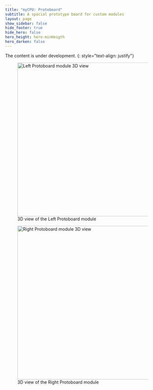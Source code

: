 ```yaml
---
title: "myCPU: Protoboard"
subtitle: A spacial prototype board for custom modules
layout: page
show_sidebar: false
hide_footer: true
hide_hero: false
hero_height: hero-minHeigth
hero_darken: false
---
```

The content is under development.
{: style="text-align: justify"}

<figure class="center">
    <img src="{{ site.baseurl }}/img/mycpu/modules/protoboard/module_left_protoboard_3dview.png" alt="Left Protoboard module 3D view" title="3D view of the Left Protoboard module" width="500px">
    <figcaption>3D view of the Left Protoboard module</figcaption>
</figure>
<figure class="center">
    <img src="{{ site.baseurl }}/img/mycpu/modules/protoboard/module_right_protoboard_3dview.png" alt="Right Protoboard module 3D view" title="3D view of the Right Protoboard module" width="500px">
    <figcaption>3D view of the Right Protoboard module</figcaption>
</figure>

